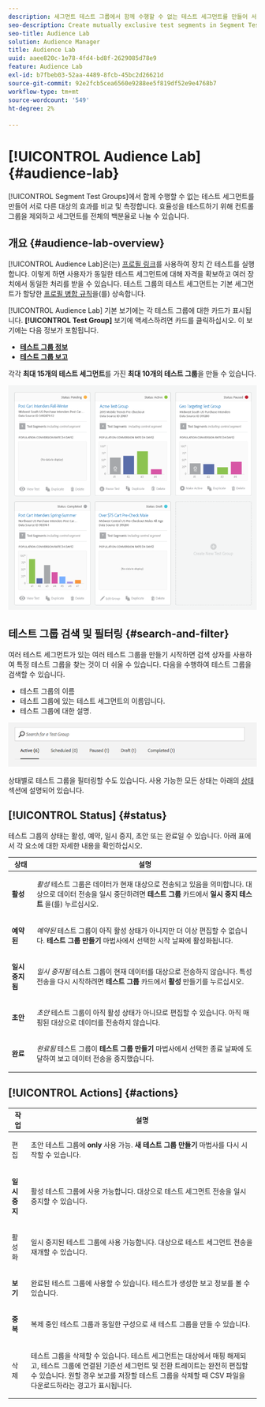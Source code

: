 ```yaml
---
description: 세그먼트 테스트 그룹에서 함께 수행할 수 없는 테스트 세그먼트를 만들어 서로 다른 대상의 효과를 비교 및 측정합니다. 효율성을 테스트하기 위해 컨트롤 그룹을 제외하고 세그먼트를 전체의 백분율로 나눌 수 있습니다.
seo-description: Create mutually exclusive test segments in Segment Test Groups to compare and measure effectiveness of different destinations. You can set aside a control group and divide your segment into percentages of a whole, in order to test efficacy.
seo-title: Audience Lab
solution: Audience Manager
title: Audience Lab
uuid: aaee820c-1e78-4fd4-bd8f-2629085d78e9
feature: Audience Lab
exl-id: b7fbeb03-52aa-4489-8fcb-45bc2d26621d
source-git-commit: 92e2fcb5cea6560e9288ee5f819df52e9e4768b7
workflow-type: tm+mt
source-wordcount: '549'
ht-degree: 2%

---
```


# [!UICONTROL Audience Lab] {#audience-lab}

[!UICONTROL Segment Test Groups]에서 함께 수행할 수 없는 테스트 세그먼트를 만들어 서로 다른 대상의 효과를 비교 및 측정합니다. 효율성을 테스트하기 위해 컨트롤 그룹을 제외하고 세그먼트를 전체의 백분율로 나눌 수 있습니다.

## 개요 {#audience-lab-overview}

[!UICONTROL Audience Lab]은(는) [프로필 링크](../../features/profile-merge-rules/merge-rules-overview.md)를 사용하여 장치 간 테스트를 실행합니다. 이렇게 하면 사용자가 동일한 테스트 세그먼트에 대해 자격을 확보하고 여러 장치에서 동일한 처리를 받을 수 있습니다. 테스트 그룹의 테스트 세그먼트는 기본 세그먼트가 할당한 [프로필 병합 규칙](../../features/profile-merge-rules/merge-rules-dashboard.md)을(를) 상속합니다.

[!UICONTROL Audience Lab] 기본 보기에는 각 테스트 그룹에 대한 카드가 표시됩니다. **[!UICONTROL Test Group]** 보기에 액세스하려면 카드를 클릭하십시오. 이 보기에는 다음 정보가 포함됩니다.

* **[테스트 그룹 정보](../../features/audience-lab/audience-lab-information-view.md)**
* **[테스트 그룹 보고](../../features/audience-lab/audience-lab-reporting-view.md)**

각각 **최대 15개의 테스트 세그먼트**&#x200B;를 가진 **최대 10개의 테스트 그룹**&#x200B;을 만들 수 있습니다.

![](assets/test-groups-view.PNG)

## 테스트 그룹 검색 및 필터링 {#search-and-filter}

여러 테스트 세그먼트가 있는 여러 테스트 그룹을 만들기 시작하면 검색 상자를 사용하여 특정 테스트 그룹을 찾는 것이 더 쉬울 수 있습니다. 다음을 수행하여 테스트 그룹을 검색할 수 있습니다.

* 테스트 그룹의 이름
* 테스트 그룹에 있는 테스트 세그먼트의 이름입니다.
* 테스트 그룹에 대한 설명.

![](assets/search_and_filter_audience_lab.png)

상태별로 테스트 그룹을 필터링할 수도 있습니다. 사용 가능한 모든 상태는 아래의 [상태](../../features/audience-lab/audience-lab.md#status) 섹션에 설명되어 있습니다.

## [!UICONTROL Status] {#status}

테스트 그룹의 상태는 활성, 예약, 일시 중지, 초안 또는 완료일 수 있습니다. 아래 표에서 각 요소에 대한 자세한 내용을 확인하십시오.

<table id="table_7A0388BA02E045AC971C06A22DAC2C63"> 
 <thead> 
  <tr> 
   <th colname="col1" class="entry"> 상태 </th> 
   <th colname="col2" class="entry"> 설명 </th> 
  </tr> 
 </thead>
 <tbody> 
  <tr> 
   <td colname="col1"> <p> <b><span class="uicontrol"> 활성 </span></b> </p> </td> 
   <td colname="col2"> <p><i>활성</i> 테스트 그룹은 데이터가 현재 대상으로 전송되고 있음을 의미합니다. 대상으로 데이터 전송을 일시 중단하려면 <b><span class="uicontrol"> 테스트 그룹 </span></b> 카드에서 <b><span class="uicontrol"> 일시 중지 테스트 </span></b>을(를) 누르십시오. </p> </td> 
  </tr> 
  <tr> 
   <td colname="col1"> <p> <b><span class="uicontrol"> 예약된 </span></b> </p> </td> 
   <td colname="col2"> <p><i>예약된</i> 테스트 그룹이 아직 활성 상태가 아니지만 더 이상 편집할 수 없습니다. <b>테스트 그룹 만들기</b> 마법사에서 선택한 시작 날짜에 활성화됩니다. </p> </td> 
  </tr> 
  <tr> 
   <td colname="col1"> <p> <b><span class="uicontrol"> 일시 중지됨 </span></b> </p> </td> 
   <td colname="col2"> <p><i>일시 중지됨</i> 테스트 그룹이 현재 데이터를 대상으로 전송하지 않습니다. 특성 전송을 다시 시작하려면 <b><span class="uicontrol"> 테스트 그룹 </span></b> 카드에서 <b><span class="uicontrol"> 활성 </span></b> 만들기를 누르십시오. </p> </td> 
  </tr> 
  <tr> 
   <td colname="col1"> <p> <b><span class="uicontrol"> 초안 </span></b> </p> </td> 
   <td colname="col2"> <p><i>초안</i> 테스트 그룹이 아직 활성 상태가 아니므로 편집할 수 있습니다. 아직 매핑된 대상으로 데이터를 전송하지 않습니다. </p> </td> 
  </tr> 
  <tr> 
   <td colname="col1"> <p> <b><span class="uicontrol"> 완료 </span></b> </p> </td> 
   <td colname="col2"> <p><i>완료됨</i> 테스트 그룹이 <b><span class="uicontrol"> 테스트 그룹 만들기 </span></b> 마법사에서 선택한 종료 날짜에 도달하여 보고 데이터 전송을 중지했습니다. </p> </td>
  </tr>
 </tbody>
</table>

## [!UICONTROL Actions] {#actions}

<table id="table_481A411E2D2F4FE891595D00E775CF60"> 
 <thead> 
  <tr> 
   <th colname="col1" class="entry"> 작업 </th> 
   <th colname="col2" class="entry"> 설명 </th>
  </tr>
 </thead>
 <tbody> 
  <tr> 
   <td colname="col1"> <p> <b><span class="uicontrol"> </span></b> 편집 </p> </td>
   <td colname="col2"> <p>초안 테스트 그룹에 <b>only</b> 사용 가능. <b><span class="uicontrol"> 새 테스트 그룹 만들기 </span></b> 마법사를 다시 시작할 수 있습니다. </p> </td>
  </tr>
  <tr> 
   <td colname="col1"> <p> <b><span class="uicontrol"> 일시 중지 </span></b> </p> </td>
   <td colname="col2"> <p>활성 테스트 그룹에 사용 가능합니다. 대상으로 테스트 세그먼트 전송을 일시 중지할 수 있습니다. </p> </td>
  </tr>
  <tr> 
   <td colname="col1"> <p> <b><span class="uicontrol"> </span></b> 활성화 </p> </td>
   <td colname="col2"> <p>일시 중지된 테스트 그룹에 사용 가능합니다. 대상으로 테스트 세그먼트 전송을 재개할 수 있습니다. </p> </td>
  </tr>
  <tr> 
   <td colname="col1"> <p> <b><span class="uicontrol"> 보기 </span></b> </p> </td>
   <td colname="col2"> <p>완료된 테스트 그룹에 사용할 수 있습니다. 테스트가 생성한 보고 정보를 볼 수 있습니다. </p> </td>
  </tr>
  <tr> 
   <td colname="col1"> <p> <b><span class="uicontrol"> 중복 </span></b> </p> </td>
   <td colname="col2"> <p>복제 중인 테스트 그룹과 동일한 구성으로 새 테스트 그룹을 만들 수 있습니다. </p> </td>
  </tr>
  <tr> 
   <td colname="col1"> <p> <b><span class="uicontrol"> </span></b> 삭제 </p> </td>
   <td colname="col2"> <p>테스트 그룹을 삭제할 수 있습니다. 테스트 세그먼트는 대상에서 매핑 해제되고, 테스트 그룹에 연결된 기준선 세그먼트 및 전환 트레이트는 완전히 편집할 수 있습니다. 원할 경우 보고를 저장할 테스트 그룹을 삭제할 때 CSV 파일을 다운로드하라는 경고가 표시됩니다. </p> </td>
  </tr>
 </tbody>
</table>

